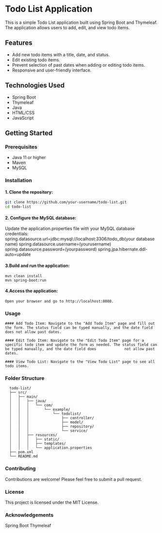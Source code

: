 # Todo List Application

This is a simple Todo List application built using Spring Boot and Thymeleaf. The application allows users to add, edit, and view todo items.

## Features

- Add new todo items with a title, date, and status.
- Edit existing todo items.
- Prevent selection of past dates when adding or editing todo items.
- Responsive and user-friendly interface.

## Technologies Used

- Spring Boot
- Thymeleaf
- Java
- HTML/CSS
- JavaScript

## Getting Started

### Prerequisites

- Java 11 or higher
- Maven
- MySQL

### Installation

#### 1. Clone the repository:

   ```bash
   git clone https://github.com/your-username/todo-list.git
   cd todo-list 
```
#### 2. Configure the MySQL database:
   Update the application.properties file with your MySQL database credentials:
    spring.datasource.url=jdbc:mysql://localhost:3306/todo_db(your database name)
    spring.datasource.username=(yourusername)
    spring.datasource.password=(yourpassword)
    spring.jpa.hibernate.ddl-auto=update

#### 3.Build and run the application:
    mvn clean install
    mvn spring-boot:run
#### 4.Access the application:
    Open your browser and go to http://localhost:8080.

### Usage
    #### Add Todo Item: Navigate to the "Add Todo Item" page and fill out the form. The status field can be typed manually, and the date field does not allow past dates.

    #### Edit Todo Item: Navigate to the "Edit Todo Item" page for a specific todo item and update the form as needed. The status field can be typed manually, and the date field does             not allow past dates.

    #### View Todo List: Navigate to the "View Todo List" page to see all todo items.

### Folder Structure

      todo-list/
      ├── src/
      │   ├── main/
      │   │   ├── java/
      │   │   │   └── com/
      │   │   │       └── example/
      │   │   │           └── todolist/
      │   │   │               ├── controller/
      │   │   │               ├── model/
      │   │   │               ├── repository/
      │   │   │               └── service/
      │   │   ├── resources/
      │   │   │   ├── static/
      │   │   │   ├── templates/
      │   │   │   └── application.properties
      ├── pom.xml
      └── README.md
### Contributing
  Contributions are welcome! Please feel free to submit a pull request.

### License
  This project is licensed under the MIT License.

### Acknowledgements
  Spring Boot
  Thymeleaf
   
